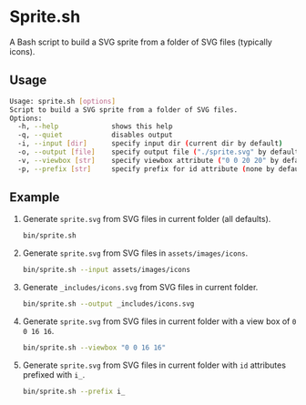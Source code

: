 # Sprite.sh

A Bash script to build a SVG sprite from a folder of SVG files (typically icons).

## Usage

```sh
Usage: sprite.sh [options]
Script to build a SVG sprite from a folder of SVG files.
Options:
  -h, --help             shows this help
  -q, --quiet            disables output
  -i, --input [dir]      specify input dir (current dir by default)
  -o, --output [file]    specify output file ("./sprite.svg" by default)
  -v, --viewbox [str]    specify viewbox attribute ("0 0 20 20" by default)
  -p, --prefix [str]     specify prefix for id attribute (none by default)
```

## Example

1. Generate `sprite.svg` from SVG files in current folder (all defaults).

    ```sh
    bin/sprite.sh
    ```

2. Generate `sprite.svg` from SVG files in `assets/images/icons`.

    ```sh
    bin/sprite.sh --input assets/images/icons
    ```

3. Generate `_includes/icons.svg` from SVG files in current folder.

    ```sh
    bin/sprite.sh --output _includes/icons.svg
    ```

4. Generate `sprite.svg` from SVG files in current folder with a view box of `0 0 16 16`.

    ```sh
    bin/sprite.sh --viewbox "0 0 16 16"
    ```

5. Generate `sprite.svg` from SVG files in current folder with `id` attributes prefixed with `i_`.

    ```sh
    bin/sprite.sh --prefix i_
    ```
